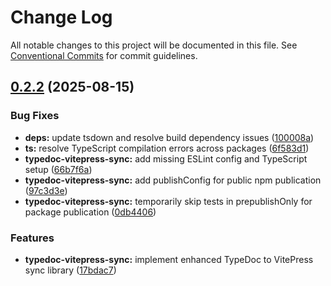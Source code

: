# Change Log

All notable changes to this project will be documented in this file.
See [Conventional Commits](https://conventionalcommits.org) for commit guidelines.

## [0.2.2](https://github.com/mineclover/context-action/compare/v0.2.1...v0.2.2) (2025-08-15)


### Bug Fixes

* **deps:** update tsdown and resolve build dependency issues ([100008a](https://github.com/mineclover/context-action/commit/100008ae67794750ab4839d3476c300275e464ca))
* **ts:** resolve TypeScript compilation errors across packages ([6f583d1](https://github.com/mineclover/context-action/commit/6f583d1b4d4c2bc9f077c68b3db432d0399fb846))
* **typedoc-vitepress-sync:** add missing ESLint config and TypeScript setup ([66b7f6a](https://github.com/mineclover/context-action/commit/66b7f6a2329635c1a87a0f441fe0aac09659d06d))
* **typedoc-vitepress-sync:** add publishConfig for public npm publication ([97c3d3e](https://github.com/mineclover/context-action/commit/97c3d3efb558a8d8811d9d48ebe7bcaba3d27f5c))
* **typedoc-vitepress-sync:** temporarily skip tests in prepublishOnly for package publication ([0db4406](https://github.com/mineclover/context-action/commit/0db4406b9dc47ad25bd88e7a163958a013f2e049))


### Features

* **typedoc-vitepress-sync:** implement enhanced TypeDoc to VitePress sync library ([17bdac7](https://github.com/mineclover/context-action/commit/17bdac7e035fdc073a092d83442c9a290b1640f0))
